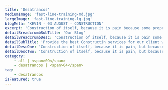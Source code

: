 ```yaml
---
title: 'Desatrancos'
mediumImage: 'fast-line-training-md.jpg'
largeImage: 'fast-line-training-lg.jpg'
blogMeta: 'KEVIN - 03 AUGUST - CONSTRUCTION'
excerpt: 'Construction of itself, because it is pain because some proper style design'
detailBreadcrumbSubTitle: 'Our Blog'
detailBreadcrumbDesc: 'Construction of itself, because it is pain some proper style design occur are pleasure'
detailSubTitle: 'Provide the best Constructin services for our client with their more we have expert team, modern equipments and quality materials'
detailDescOne: 'Construction of itself, because it is pain, but because some are proper style design occur in toil and pain pleasure we have a expert team some of the main features pleasure rationally encounter consequences that are extremely painful. Nor again is there anyone who loves or pursues or desires to obtain pain of itself, because it is pain, but because occasionally great pleasure'
detailDescTwo: 'Construction of itself, because it is pain, but because some are proper style design occur in toil and pain pleasure we have a expert team some of the main features pleasure rationally encounter'
category:
    - all | <span>09</span>
    - desatrancos | <span>04</span>
tag:
    - desatrancos
isFeatured: true
---
```

